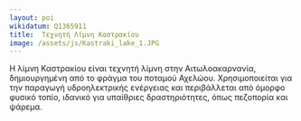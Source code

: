 ```yaml
---
layout: poi
wikidatum: Q1365911
title:  Τεχνητή Λίμνη Καστρακίου
image: /assets/js/Kastraki_lake_1.JPG
---
```


Η λίμνη Καστρακίου είναι τεχνητή λίμνη στην Αιτωλοακαρνανία, δημιουργημένη από το φράγμα του ποταμού Αχελώου. Χρησιμοποιείται για την παραγωγή υδροηλεκτρικής ενέργειας και περιβάλλεται από όμορφο φυσικό τοπίο, ιδανικό για υπαίθριες δραστηριότητες, όπως πεζοπορία και ψάρεμα. 
